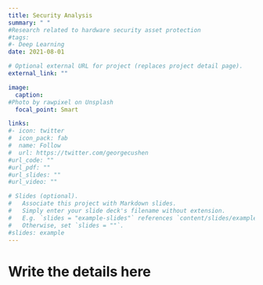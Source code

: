 ```yaml
---
title: Security Analysis
summary: " "
#Research related to hardware security asset protection
#tags:
#- Deep Learning
date: 2021-08-01

# Optional external URL for project (replaces project detail page).
external_link: ""

image:
  caption: 
#Photo by rawpixel on Unsplash
  focal_point: Smart

links:
#- icon: twitter
#  icon_pack: fab
#  name: Follow
#  url: https://twitter.com/georgecushen
#url_code: ""
#url_pdf: ""
#url_slides: ""
#url_video: ""

# Slides (optional).
#   Associate this project with Markdown slides.
#   Simply enter your slide deck's filename without extension.
#   E.g. `slides = "example-slides"` references `content/slides/example-slides.md`.
#   Otherwise, set `slides = ""`.
#slides: example
---
```

# Write the details here



